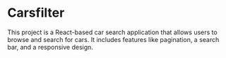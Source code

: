 # Carsfilter
This project is a React-based car search application that allows users to browse and search for cars. It includes features like pagination, a search bar, and a responsive design.
